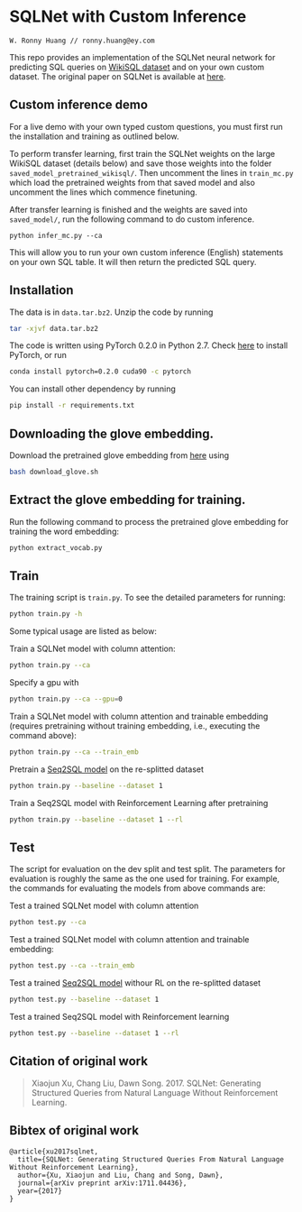# SQLNet with Custom Inference
`W. Ronny Huang // ronny.huang@ey.com`

This repo provides an implementation of the SQLNet neural network for predicting SQL queries on [WikiSQL dataset](https://github.com/salesforce/WikiSQL) and on your own custom dataset. The original paper on SQLNet is available at [here](https://arxiv.org/abs/1711.04436).

## Custom inference demo

For a live demo with your own typed custom questions, you must first run the installation and training as outlined below.

To perform transfer learning, first train the SQLNet weights on the large WikiSQL dataset (details below) and save those weights into the folder `saved_model_pretrained_wikisql/`. Then uncomment the lines in `train_mc.py` which load the pretrained weights from that saved model and also uncomment the lines which commence finetuning.

After transfer learning is finished and the weights are saved into `saved_model/`, run the following command to do custom inference.

`python infer_mc.py --ca`

This will allow you to run your own custom inference (English) statements on your own SQL table. It will then return the predicted SQL query.

## Installation
The data is in `data.tar.bz2`. Unzip the code by running
```bash
tar -xjvf data.tar.bz2
```

The code is written using PyTorch 0.2.0 in Python 2.7. Check [here](http://pytorch.org/) to install PyTorch, or run

```bash
conda install pytorch=0.2.0 cuda90 -c pytorch
```

You can install other dependency by running 
```bash
pip install -r requirements.txt
```

## Downloading the glove embedding.
Download the pretrained glove embedding from [here](https://github.com/stanfordnlp/GloVe) using
```bash
bash download_glove.sh
```

## Extract the glove embedding for training.
Run the following command to process the pretrained glove embedding for training the word embedding:
```bash
python extract_vocab.py
```

## Train
The training script is `train.py`. To see the detailed parameters for running:
```bash
python train.py -h
```

Some typical usage are listed as below:

Train a SQLNet model with column attention:
```bash
python train.py --ca
```

Specify a gpu with
```bash
python train.py --ca --gpu=0
```


Train a SQLNet model with column attention and trainable embedding (requires pretraining without training embedding, i.e., executing the command above):
```bash
python train.py --ca --train_emb
```

Pretrain a [Seq2SQL model](https://arxiv.org/abs/1709.00103) on the re-splitted dataset
```bash
python train.py --baseline --dataset 1
```

Train a Seq2SQL model with Reinforcement Learning after pretraining
```bash
python train.py --baseline --dataset 1 --rl
```

## Test
The script for evaluation on the dev split and test split. The parameters for evaluation is roughly the same as the one used for training. For example, the commands for evaluating the models from above commands are:

Test a trained SQLNet model with column attention
```bash
python test.py --ca
```

Test a trained SQLNet model with column attention and trainable embedding:
```bash
python test.py --ca --train_emb
```

Test a trained [Seq2SQL model](https://arxiv.org/abs/1709.00103) withour RL on the re-splitted dataset
```bash
python test.py --baseline --dataset 1
```

Test a trained Seq2SQL model with Reinforcement learning
```bash
python test.py --baseline --dataset 1 --rl
```

## Citation of original work

> Xiaojun Xu, Chang Liu, Dawn Song. 2017. SQLNet: Generating Structured Queries from Natural Language Without Reinforcement Learning.

## Bibtex of original work

```
@article{xu2017sqlnet,
  title={SQLNet: Generating Structured Queries From Natural Language Without Reinforcement Learning},
  author={Xu, Xiaojun and Liu, Chang and Song, Dawn},
  journal={arXiv preprint arXiv:1711.04436},
  year={2017}
}
```

